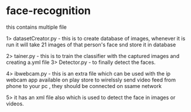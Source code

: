# face-recognition

this contains multiple file

1> datasetCreator.py - this is to create database of images, whenever it is run it will take 21 images of that person's 
  face snd store it in database
  
2> tainer.py - this is to train the classifier with the captured images and creating a.yml file
3> Detector.py - to finally detect the faces.

4> ibwebcam.py - this is an extra file which can be used with the ip webcam app available on play store to wirelssly send
 video feed from phone to your pc , they should be connected on ssame network
  
5> it has an xml file also which is used to detect the face in images or videos.
